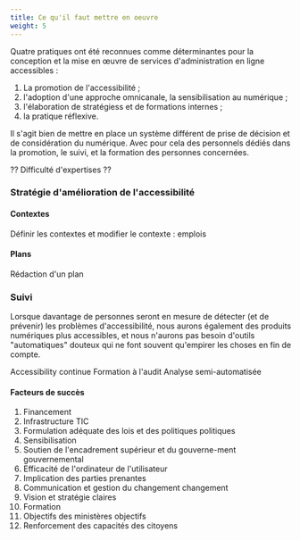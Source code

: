 ```yaml
---
title: Ce qu'il faut mettre en oeuvre
weight: 5
---
```


Quatre pratiques ont été reconnues comme déterminantes pour la conception et la mise en œuvre de services d'administration en ligne accessibles :

 1. La promotion de l'accessibilité ;
 2. l'adoption d'une approche omnicanale, la sensibilisation au numérique ; 
 3. l'élaboration de stratégiess et de formations internes ;
 4. la pratique réflexive.

 Il s'agit bien de mettre en place un système différent de prise de décision et de considération du numérique. Avec pour cela des personnels dédiés dans la promotion, le suivi, et la formation des personnes concernées.

?? Difficulté d'expertises ??

### Stratégie d'amélioration de l'accessibilité

#### Contextes

Définir les contextes et modifier le contexte : emplois

#### Plans

Rédaction d'un plan

### Suivi

Lorsque davantage de personnes seront en mesure de détecter (et de prévenir) les problèmes d'accessibilité, nous aurons également des produits numériques plus accessibles, et nous n'aurons pas besoin d'outils "automatiques" douteux qui ne font souvent qu'empirer les choses en fin de compte.

Accessibility continue
Formation à l'audit
Analyse semi-automatisée

#### Facteurs de succès

1. Financement 
1. Infrastructure TIC
1. Formulation adéquate des lois et des politiques politiques 
1. Sensibilisation 
1. Soutien de l'encadrement supérieur et du gouverne-ment gouvernemental 
1. Efficacité de l'ordinateur de l'utilisateur 
1. Implication des parties prenantes 
1. Communication et gestion du changement changement 
1. Vision et stratégie claires 
1. Formation 
1. Objectifs des ministères objectifs 
1. Renforcement des capacités des citoyens  